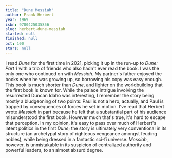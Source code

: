 ```yaml
---
title: "Dune Messiah"
author: Frank Herbert
year: 1969
isbn: 9780425035856
slug: herbert-dune-messiah
started: null
finished: null
pct: 100
stars: null
---
```


I read <em>Dune</em> for the first time in 2021, picking it up in the run-up to <em>Dune: Part 1</em> with a trio of friends who also hadn't ever read the book. I was the only one who continued on with <em>Messiah.</em> My partner's father enjoyed the books when he was growing up, so borrowing his copy was easy enough. This book is much shorter than <em>Dune</em>, and lighter on the worldbuilding that the first book is known for. While the palace intrigue involving the resurrected Duncan Idaho was interesting, I remember the story being mostly a bludgeoning of two points: Paul is not a hero, actually, and Paul is trapped by consequences of forces he set in motion. I've read that Herbert wrote <em>Messiah</em> in part because he felt that a substantial part of his audience misunderstood the first book. However much that's true, it's hard to escape that perception. In my opinion, it's easy to pass over much of Herbert's latent politics in the first <em>Dune</em>; the story is ultimately very conventional in its structure (an archetypal story of righteous vengeance amongst feuding nobles), while being dressed in a fantastic sci-fi universe. <em>Messiah</em>, however, is unmistakable in its suspicion of centralized authority and powerful leaders, to an almost absurd degree.
